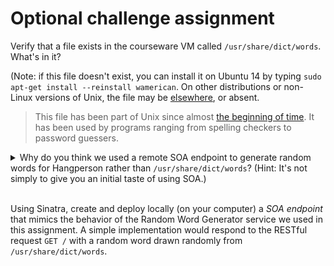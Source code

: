 # Optional challenge assignment


Verify that a file exists in the courseware VM called `/usr/share/dict/words`.  What's in it?

(Note: if this file doesn't exist, you can install it on Ubuntu 14 by typing `sudo apt-get install --reinstall wamerican`.  On other distributions or non-Linux versions of Unix, the file may be  [elsewhere](http://objectroot.org/articles/brief-history-of-hier/), or absent. 

> This file has been part of Unix since almost 
> [the beginning of time](http://en.wikipedia.org/wiki/Unix_time).
> It has been used by programs ranging from spelling
> checkers to password guessers.

<details>
<summary>Why do you think we used a remote SOA endpoint to generate random words for Hangperson rather than <code>/usr/share/dict/words</code>?  (Hint: It's not simply to give you an initial taste of using SOA.)</summary>
<p><blockquote>In many hosted deployment environments, you cannot rely on the
presence of the local filesystem, and in shared environments such as
Heroku you may not have access to the filesystem at all.  All state
must be stored in managed storage such as a database or other per-app
abstraction, or managed on remote servers.
</blockquote></p>
</details>
<br/>

Using Sinatra, create and deploy locally (on your computer) a *SOA endpoint* that mimics the behavior of the Random Word Generator service we used in this assignment.  A simple implementation would respond to the RESTful request `GET /` with a random word drawn randomly from `/usr/share/dict/words`. 

